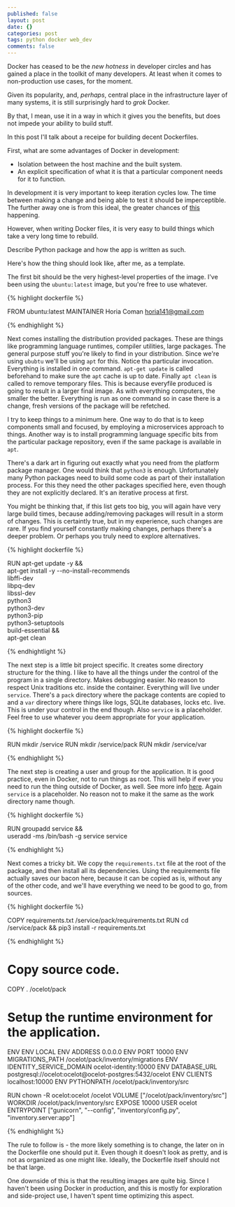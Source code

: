```yaml
---
published: false
layout: post
date: {}
categories: post
tags: python docker web_dev
comments: false
---
```

Docker has ceased to be the _new hotness_ in developer circles and has gained a place in the toolkit of many developers. At least when it comes to non-production use cases, for the moment.

Given its popularity, and, _perhaps_, central place in the infrastructure layer of many systems, it is still surprisingly hard to _grok_ Docker.

By that, I mean, use it in a way in which it gives you the benefits, but does not impede your ability to build stuff.

In this post I'll talk about a receipe for building decent Dockerfiles.

First, what are some advantages of Docker in development:
 * Isolation between the host machine and the built system.
 * An explicit specification of what it is that a particular component needs for it to function.

In development it is very important to keep iteration cycles low. The time between making a change and being able to test it should be imperceptible. The further away one is from this ideal, the greater chances of [this](https://xkcd.com/303/) happening.

However, when writing Docker files, it is very easy to build things which take a very long time to rebuild.

Describe Python package and how the app is written as such.

Here's how the thing should look like, after me, as a template.

The first bit should be the very highest-level properties of the image. I've been using the `ubuntu:latest` image, but you're free to use whatever.

{% highlight dockerfile %}

FROM ubuntu:latest
MAINTAINER Horia Coman <horia141@gmail.com>

{% endhighlight %}

Next comes installing the distribution provided packages. These are things like programming language runtimes, compiler utilities, large packages. The general purpose stuff you're likely to find in your distribution. Since we're using `ububtu` we'll be using `apt` for this. Notice tha particular invocation. Everything is installed in one command. `apt-get update` is called beforehand to make sure the `apt` cache is up to date. Finally `apt clean` is called to remove temporary files. This is because everyfile produced is going to result in a larger final image. As with everything computers, the smaller the better. Everything is run as one command so in case there is a change, fresh versions of the package will be refetched.

I try to keep things to a minimum here. One way to do that is to keep components small and focused, by employing a microservices approach to things. Another way is to install programming language specific bits from the particular package repository, even if the same package is available in `apt`.

There's a dark art in figuring out exactly what you need from the platform package manager. One would think that `python3` is enough. Unfortunately many Python packages need to build some code as part of their installation process. For this they need the other packages specified here, even though they are not explicitly declared. It's an iterative process at first.

You might be thinking that, if this list gets too big, you will again have very large build times, because adding/removing packages will result in a storm of changes. This is certaintly true, but in my experience, such changes are rare. If you find yourself constantly making changes, perhaps there's a deeper problem. Or perhaps you truly need to explore alternatives.

{% highlight dockerfile %}

RUN apt-get update -y && \
    apt-get install -y --no-install-recommends \
            libffi-dev \
	        libpq-dev \
            libssl-dev \
            python3 \
            python3-dev \
            python3-pip \
            python3-setuptools \
            build-essential && \
    apt-get clean
    
{% endhightlight %}

The next step is a little bit project specific. It creates some directory structure for the thing. I like to have all the things under the control of the program in a single directory. Makes debugging easier. No reason to respect Unix traditions etc. inside the container. Everything will live under `service`. There's a `pack` directory where the package contents are copied to and a `var` directory where things like logs, SQLite databases, locks etc. live. This is under your control in the end though.
Also `service` is a placeholder. Feel free to use whatever you deem appropriate for your application.

{% highlight dockerfile %}

RUN mkdir /service
RUN mkdir /service/pack
RUN mkdir /service/var

{% endhighlight %}

The next step is creating a user and group for the application. It is good practice, even in Docker, not to run things as root. This will help if ever you need to run the thing outside of Docker, as well. See more info [here](link).
Again `service` is a placeholder. No reason not to make it the same as the work directory name though.

{% highlight dockerfile %}

RUN groupadd service && \
    useradd -ms /bin/bash -g service service
    
{% endhighlight %}

Next comes a tricky bit. We copy the `requirements.txt` file at the root of the package, and then install all its dependencies. Using the requirements file actually saves our bacon here, because it can be copied as is, without any of the other code, and we'll have everything we need to be good to go, from sources.

{% highlight dockerfile %}

COPY requirements.txt /service/pack/requirements.txt
RUN cd /service/pack && pip3 install -r requirements.txt

{% endhighlight %}

# Copy source code.

COPY . /ocelot/pack

# Setup the runtime environment for the application.

ENV ENV LOCAL
ENV ADDRESS 0.0.0.0
ENV PORT 10000
ENV MIGRATIONS_PATH /ocelot/pack/inventory/migrations
ENV IDENTITY_SERVICE_DOMAIN ocelot-identity:10000
ENV DATABASE_URL postgresql://ocelot:ocelot@ocelot-postgres:5432/ocelot
ENV CLIENTS localhost:10000
ENV PYTHONPATH /ocelot/pack/inventory/src

RUN chown -R ocelot:ocelot /ocelot
VOLUME ["/ocelot/pack/inventory/src"]
WORKDIR /ocelot/pack/inventory/src
EXPOSE 10000
USER ocelot
ENTRYPOINT ["gunicorn", "--config", "inventory/config.py", "inventory.server:app"]

{% endhighlight %}


The rule to follow is - the more likely something is to change, the later on in the Dockerfile one should put it. Even though it doesn't look as pretty, and is not as organized as one might like. Ideally, the Dockerfile itself should not be that large.

One downside of this is that the resulting images are quite big. Since I haven't been using Docker in production, and this is mostly for exploration and side-project use, I haven't spent time optimizing this aspect.

